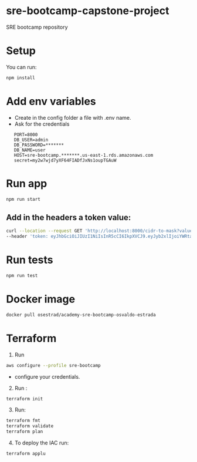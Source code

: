 # sre-bootcamp-capstone-project
SRE bootcamp repository

# Setup

You can run:

```bash
npm install
```

# Add env variables
 * Create in the config folder a file with .env name.
 * Ask for the credentials
 ```
    PORT=8000
    DB_USER=admin
    DB_PASSWORD=*******
    DB_NAME=user
    HOST=sre-bootcamp.*******.us-east-1.rds.amazonaws.com
    secret=my2w7wjd7yXF64FIADfJxNs1oupTGAuW
```

# Run app
```bash
npm run start
```

## Add in the headers a token value: 
```bash
curl --location --request GET 'http://localhost:8000/cidr-to-mask?value=16' \
--header 'token: eyJhbGciOiJIUzI1NiIsInR5cCI6IkpXVCJ9.eyJyb2xlIjoiYWRtaW4ifQ.StuYX978pQGnCeeaj2E1yBYwQvZIodyDTCJWXdsxBGI'
```

# Run tests
```bash
npm run test
```
 
# Docker image

```bash
docker pull osestrad/academy-sre-bootcamp-osvaldo-estrada
```


# Terraform
1. Run 
 ```bash
aws configure --profile sre-bootcamp

```

* configure your credentials.

2. Run :
```bash
terraform init
```

3. Run:
```bash
terraform fmt
terraform validate
terraform plan
```

4. To deploy the IAC run:
```bash
terraform applu
```